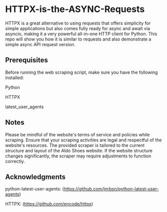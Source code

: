# HTTPX-is-the-ASYNC-Requests
HTTPX is a great alternative to using requests that offers simplicity for simple applications but also comes fully ready for async and await via asyncio, making it a very powerful all-in-one HTTP client for Python. This repo will show you how it is similar to requests and also demonstrate a simple async API request version.

## Prerequisites
Before running the web scraping script, make sure you have the following installed:

Python

HTTPX

latest_user_agents

## Notes
Please be mindful of the website's terms of service and policies while scraping. 
Ensure that your scraping activities are legal and respectful of the website's resources.
The provided scraper is tailored to the current structure and layout of the Aldo Shoes website. 
If the website structure changes significantly, the scraper may require adjustments to function correctly.

## Acknowledgments
python-latest-user-agents: (https://github.com/jnrbsn/python-latest-user-agents)

HTTPX: (https://github.com/encode/httpx)
